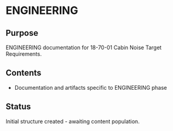 # ENGINEERING

## Purpose
ENGINEERING documentation for 18-70-01 Cabin Noise Target Requirements.

## Contents
- Documentation and artifacts specific to ENGINEERING phase

## Status
Initial structure created - awaiting content population.
